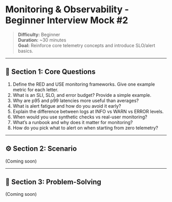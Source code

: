 # Monitoring & Observability - Beginner Interview Mock #2

> **Difficulty:** Beginner  
> **Duration:** ~30 minutes  
> **Goal:** Reinforce core telemetry concepts and introduce SLO/alert basics.

---

## 🧠 Section 1: Core Questions

1. Define the RED and USE monitoring frameworks. Give one example metric for each letter.  
2. What is an SLI, SLO, and error budget? Provide a simple example.  
3. Why are p95 and p99 latencies more useful than averages?  
4. What is alert fatigue and how do you avoid it early?  
5. Explain the difference between logs at INFO vs WARN vs ERROR levels.  
6. When would you use synthetic checks vs real-user monitoring?  
7. What’s a runbook and why does it matter for monitoring?  
8. How do you pick what to alert on when starting from zero telemetry?

---

## ⚙️ Section 2: Scenario

(Coming soon)

---

## 🧩 Section 3: Problem-Solving

(Coming soon)
